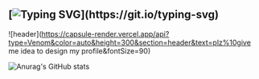 ## [![Typing SVG](https://readme-typing-svg.demolab.com?font=Fira+Code&pause=1000&color=BE76F7&center=true&width=435&lines=Hi!!+Welcome+to+Yoons+home!)](https://git.io/typing-svg)

![header](https://capsule-render.vercel.app/api?type=Venom&color=auto&height=300&section=header&text=plz%10give me idea to design my profile&fontSize=90)

![Anurag's GitHub stats](https://github-readme-stats.vercel.app/api?username=Yoon0221&show_icons=true&theme=radical)

